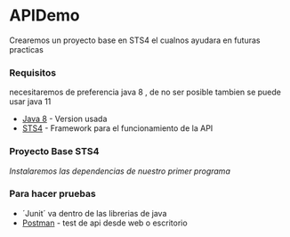 # APIDemo
Crearemos un proyecto base en STS4 el cualnos ayudara en futuras practicas

### Requisitos
necesitaremos de preferencia java 8 , de no ser posible tambien se puede usar java 11

  * [Java 8](https://www.oracle.com/mx/java/technologies/javase/javase8u211-later-archive-downloads.html) - Version usada
  * [STS4](https://spring.io/tools) - Framework para el funcionamiento de la API

### Proyecto Base STS4
_Instalaremos las dependencias de nuestro primer programa_

### Para hacer pruebas

  * ´Junit´ va dentro de las librerias de java
  * [Postman](https://www.postman.com/downloads/) - test de api desde web o escritorio